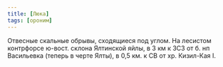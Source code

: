 ```yaml
---
title: [Люка]
tags: [ороним]
---
```


Отвесные скальные обрывы, сходящиеся под углом. На лесистом контрфорсе ю-вост.
склона Ялтинской яйлы, в 3 км к ЗСЗ от б. нп Васильевка (теперь в черте Ялты), в
0,5 км. к СВ от хр. Кизил-Кая I.
